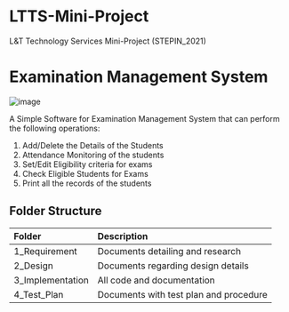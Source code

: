 # LTTS-Mini-Project
L&amp;T Technology Services Mini-Project (STEPIN_2021)

# Examination Management System
![image](https://user-images.githubusercontent.com/65846052/114353231-68bde680-9b8a-11eb-9c79-d00e7f4b3a9f.png)



A Simple Software for Examination Management System that can perform the following operations:
1. Add/Delete the Details of the Students
2. Attendance Monitoring of the students
3. Set/Edit Eligibility criteria for exams
4. Check Eligible Students for Exams
5. Print all the records of the students

## Folder Structure
|Folder|Description|
|:-----|:----------|
|1_Requirement|Documents detailing and research|
|2_Design|Documents regarding design details|
|3_Implementation|All code and documentation|
|4_Test_Plan|Documents with test plan and procedure|
